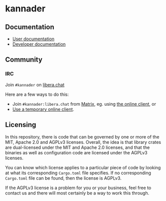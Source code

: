 # kannader

## Documentation

- [User documentation](https://ekleog.github.io/kannader/book)
- [Developer documentation](https://ekleog.github.io/kannader/dev-doc/index.html)

## Community

### IRC

Join `#kannader` on [libera.chat](https://libera.chat)

Here are a few ways to do this:
- Join `#kannader:libera.chat` from [Matrix](https://matrix.org/), eg. using
  [the online client](https://app.element.io/#/room/#kannader:libera.chat), or
- [Use a temporary online
  client](https://kiwiirc.com/nextclient/irc.libera.chat/#kannader).

## Licensing

In this repository, there is code that can be governed by one or more
of the MIT, Apache 2.0 and AGPLv3 licenses. Overall, the idea is that
library crates are dual-licensed under the MIT and Apache 2.0
licenses, and that the binaries as well as configuration code are
licensed under the AGPLv3 licenses.

You can know which license applies to a particular piece of code by
looking at what its corresponding `Cargo.toml` file specifies. If no
corresponding `Cargo.toml` file can be found, then the license is
AGPLv3.

If the AGPLv3 license is a problem for you or your business, feel free
to contact us and there will most certainly be a way to work this
through.
